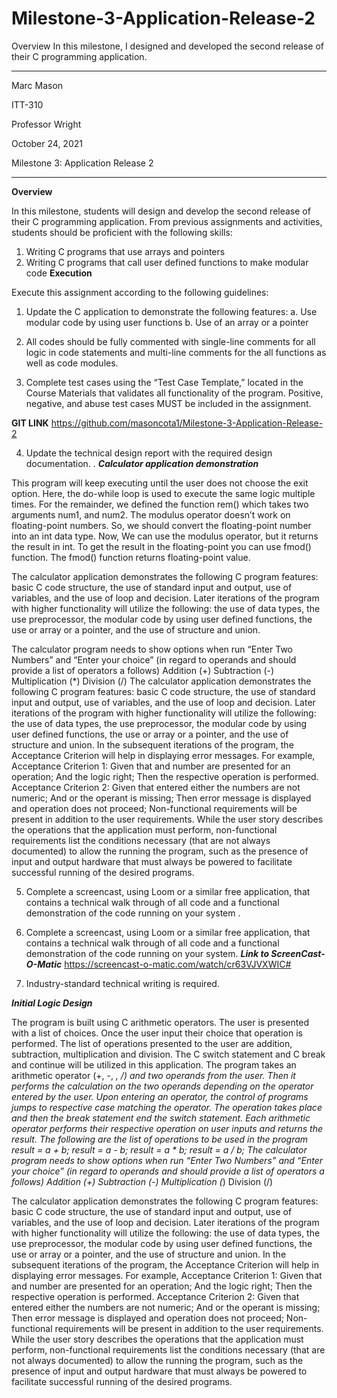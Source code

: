 # Milestone-3-Application-Release-2
Overview In this milestone, I designed and developed the second release of their C programming application. 
______________________________________________
Marc Mason

ITT-310

Professor Wright	

October 24, 2021

Milestone 3: Application Release 2
_______________________________________________
**Overview**

In this milestone, students will design and develop the second release of their C programming application. From previous assignments and activities, students should be proficient with the following skills:
1.	Writing C programs that use arrays and pointers
2.	Writing C programs that call user defined functions to make modular code
**Execution**

Execute this assignment according to the following guidelines:
1.	Update the C application to demonstrate the following features: 
a.	Use modular code by using user functions
b.	Use of an array or a pointer
 
2.	All codes should be fully commented with single-line comments for all logic in code statements and multi-line comments for the all functions as well as code modules.
 

3.	Complete test cases using the “Test Case Template,” located in the Course Materials that validates all functionality of the program. Positive, negative, and abuse test cases MUST be included in the assignment.
 
 **GIT LINK**
 https://github.com/masoncota1/Milestone-3-Application-Release-2
 
4.	Update the technical design report with the required design documentation. .
***Calculator application demonstration***

This program will keep executing until the user does not choose the exit option. Here, the do-while loop is used to execute the same logic multiple times.
For the remainder, we defined the function rem() which takes two arguments num1, and num2. The modulus operator doesn’t work on floating-point numbers. So, we should convert the floating-point number into an int data type. Now, We can use the modulus operator, but it returns the result in int. To get the result in the floating-point you can use fmod() function. The fmod() function returns floating-point value.

The calculator application demonstrates the following C program features: basic C code structure, the use of standard input and output, use of variables, and the use of loop and decision. Later iterations of the program with higher functionality will utilize the following: the use of data types, the use preprocessor, the modular code by using user defined functions, the use or array or a pointer, and the use of structure and union. 

The calculator program needs to show options when run 
“Enter Two Numbers” and 
“Enter your choice” (in regard to operands and should provide a list of operators a follows) Addition (+)
Subtraction (-)
Multiplication (*)
Division (/)
The calculator application demonstrates the following C program features: basic C code structure, the use of standard input and output, use of variables, and the use of loop and decision. Later iterations of the program with higher functionality will utilize the following: the use of data types, the use preprocessor, the modular code by using user defined functions, the use or array or a pointer, and the use of structure and union. 
In the subsequent iterations of the program, the Acceptance Criterion will help in displaying error messages. For example, 
Acceptance Criterion 1: 
Given that and number are presented for an operation; 
And the logic right; 
Then the respective operation is performed. 
Acceptance Criterion 2: 
Given that entered either the numbers are not numeric;
And or the operant is missing; 
Then error message is displayed and operation does not proceed;
Non-functional requirements will be present in addition to the user requirements. While the user story describes the operations that the application must perform, non-functional requirements list the conditions necessary (that are not always documented) to allow the running the program, such as the presence of input and output hardware that must always be powered to facilitate successful running of the desired programs.  


5.	Complete a screencast, using Loom or a similar free application, that contains a technical walk through of all code and a functional demonstration of the code running on your system
.
6.	Complete a screencast, using Loom or a similar free application, that contains a technical walk through of all code and a functional demonstration of the code running on your system.
***Link to ScreenCast-O-Matic***
https://screencast-o-matic.com/watch/cr63VJVXWIC#

7.	Industry-standard technical writing is required.


***Initial Logic Design***

The program is built using C arithmetic operators. The user is presented with a list of choices. Once the user input their choice that operation is performed. The list of operations presented to the user are addition, subtraction, multiplication and division. The C switch statement and C break and continue will be utilized in this application. The program takes an arithmetic operator (+, -, *, /) and two operands from the user. Then it performs the calculation on the two operands depending on the operator entered by the user. Upon entering an operator, the control of programs jumps to respective case matching the operator. The operation takes place and then the break statement end the switch statement. 
Each arithmetic operator performs their respective operation on user inputs and returns the result.
The following are the list of operations to be used in the program
result = a + b; 
result = a - b; 
result = a * b; 
result = a / b; 
 The calculator program needs to show options when run 
“Enter Two Numbers” and 
“Enter your choice” (in regard to operands and should provide a list of operators a follows) Addition (+)
Subtraction (-)
Multiplication (*)
Division (/)

The calculator application demonstrates the following C program features: basic C code structure, the use of standard input and output, use of variables, and the use of loop and decision. Later iterations of the program with higher functionality will utilize the following: the use of data types, the use preprocessor, the modular code by using user defined functions, the use or array or a pointer, and the use of structure and union. 
In the subsequent iterations of the program, the Acceptance Criterion will help in displaying error messages. For example, 
Acceptance Criterion 1: 
Given that and number are presented for an operation; 
And the logic right; 
Then the respective operation is performed. 
Acceptance Criterion 2: 
Given that entered either the numbers are not numeric;
And or the operant is missing; 
Then error message is displayed and operation does not proceed;
Non-functional requirements will be present in addition to the user requirements. While the user story describes the operations that the application must perform, non-functional requirements list the conditions necessary (that are not always documented) to allow the running the program, such as the presence of input and output hardware that must always be powered to facilitate successful running of the desired programs.  



